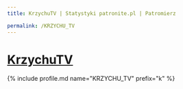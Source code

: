 ```yaml
---
title: KrzychuTV | Statystyki patronite.pl | Patromierz

permalink: /KRZYCHU_TV
---
```


# [KrzychuTV](https://patronite.pl/KRZYCHU_TV)

{% include profile.md name="KRZYCHU_TV" prefix="k" %}
